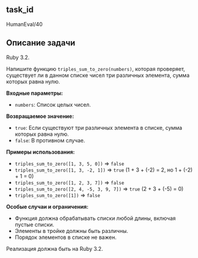 ## task_id
HumanEval/40

## Описание задачи
Ruby 3.2.

Напишите функцию `triples_sum_to_zero(numbers)`, которая проверяет, существует ли в данном списке чисел три различных элемента, сумма которых равна нулю.

**Входные параметры:**

* `numbers`: Список целых чисел.

**Возвращаемое значение:**

* `true`: Если существуют три различных элемента в списке, сумма которых равна нулю.
* `false`: В противном случае.


**Примеры использования:**

* `triples_sum_to_zero([1, 3, 5, 0])`  => `false`
* `triples_sum_to_zero([1, 3, -2, 1])` => `true` (1 + 3 + (-2) = 2, но 1 + (-2) + 1 = 0)
* `triples_sum_to_zero([1, 2, 3, 7])`  => `false`
* `triples_sum_to_zero([2, 4, -5, 3, 9, 7])` => `true` (2 + 3 + (-5) = 0)
* `triples_sum_to_zero([1])`     => `false`


**Особые случаи и ограничения:**

* Функция должна обрабатывать списки любой длины, включая пустые списки.
* Элементы в тройке должны быть различны.
* Порядок элементов в списке не важен.

Реализация должна быть на Ruby 3.2.

